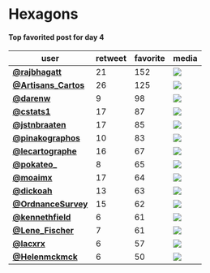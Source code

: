 # Hexagons

#### Top favorited post for day 4 
| user                                            |   retweet |   favorite | media                                                                                        |
|-------------------------------------------------|-----------|------------|----------------------------------------------------------------------------------------------|
| **[@rajbhagatt](https://t.co/DU5EDua1NX)**      |        21 |        152 | ![](http://pbs.twimg.com/media/El_Lj7uVgAAUooh.jpg)                                          |
| **[@Artisans_Cartos](https://t.co/qLduuBN5UC)** |        26 |        125 | ![](http://pbs.twimg.com/tweet_video_thumb/EmAE9UVXEAEeKaO.jpg)                              |
| **[@darenw](https://t.co/CLGTIwbNwj)**          |         9 |         98 | ![](http://pbs.twimg.com/ext_tw_video_thumb/1323991938035523584/pu/img/OV5MM55om4WRHcY8.jpg) |
| **[@cstats1](https://t.co/y9yZDTcGmj)**         |        17 |         87 | ![](http://pbs.twimg.com/ext_tw_video_thumb/1324114671956336642/pu/img/nj0k340toITZvLlL.jpg) |
| **[@jstnbraaten](https://t.co/bctembj9yu)**     |        17 |         85 | ![](http://pbs.twimg.com/media/El_ShfgVcAAr_Gx.jpg)                                          |
| **[@pinakographos](https://t.co/izGQyWVtEp,)**  |        10 |         83 | ![](http://pbs.twimg.com/media/EmAxxeUW0AEFMkQ.jpg)                                          |
| **[@lecartographe](https://t.co/2Pbtkvd5MY)**   |        16 |         67 | ![](http://pbs.twimg.com/media/El_N-vLWMAYIz7a.jpg)                                          |
| **[@pokateo_](https://t.co/bhkCPF5piz)**        |         8 |         65 | ![](http://pbs.twimg.com/media/El_FpO8XIAE_WYN.jpg)                                          |
| **[@moaimx](https://t.co/yQZUesh465)**          |        17 |         64 | ![](http://pbs.twimg.com/media/El_blMzX0Ac-Egj.jpg)                                          |
| **[@dickoah](https://t.co/P5v7ftf8ep)**         |        13 |         63 | ![](http://pbs.twimg.com/media/El_8ZTZWMAcFN_7.jpg)                                          |
| **[@OrdnanceSurvey](https://t.co/97ESNgLiVV)**  |        15 |         62 | ![](http://pbs.twimg.com/media/El909QAWkAEJ8wH.jpg)                                          |
| **[@kennethfield](https://t.co/uONFiFv0LZ)**    |         6 |         61 | ![](http://pbs.twimg.com/media/El73WduU0AAmnI9.jpg)                                          |
| **[@Lene_Fischer](https://t.co/1x5QojOfHG)**    |         7 |         61 | ![](http://pbs.twimg.com/media/El-fSHYWoAErGdN.jpg)                                          |
| **[@lacxrx](https://t.co/B8RB6YWME0)**          |         6 |         57 | ![](http://pbs.twimg.com/media/El9g2VuX0AcS3Eb.jpg)                                          |
| **[@Helenmckmck](https://t.co/bfRePBFCvN)**     |         6 |         50 | ![](http://pbs.twimg.com/media/El-xFQXWMAMEGdT.jpg)                                          |

